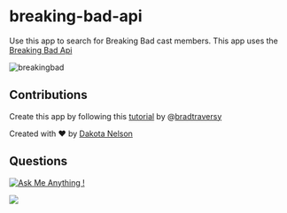 # breaking-bad-api

Use this app to search for Breaking Bad cast members. This app uses the [Breaking Bad Api](https://breakingbadapi.com/documentation)

![breakingbad](https://user-images.githubusercontent.com/77229281/128638044-9c5a11fd-8aee-4134-bb53-836ce70185da.png)

## Contributions

Create this app by following this [tutorial](https://www.youtube.com/watch?v=YaioUnMw0mo) by @[bradtraversy](https://github.com/bradtraversy)

Created with ❤️ by [Dakota Nelson](https://github.com/kotalilyy)

## Questions

[![Ask Me Anything !](https://img.shields.io/badge/Ask%20me-anything-1abc9c.svg)](https://GitHub.com/Naereen/ama)

<a href="mailto:kotalilyy@gmail.com?"><img src="https://img.shields.io/badge/gmail-%23DD0031.svg?&style=for-the-badge&logo=gmail&logoColor=white"/></a>
